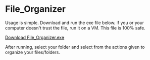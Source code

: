 # File_Organizer

Usage is simple. Download and run the exe file below. If you or your computer doesn't trust the file, run it on a VM. This file is 100% safe.

[Download File_Organizer.exe](https://drive.google.com/file/d/17bTRxpqvOl4GQSfCzd2ZmZLOb9vlk9p8/view?usp=sharing)

After running, select your folder and select from the actions given to organize your files/folders.
